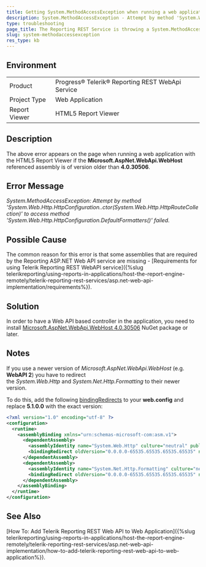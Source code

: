 ```yaml
---
title: Getting System.MethodAccessException when running a web application with the HTML5 Report Viewer 
description: System.MethodAccessException - Attempt by method 'System.Web.Http.HttpConfiguration..ctor(System.Web.Http.HttpRouteCollection)' to access method 'System.Web.Http.HttpConfiguration.DefaultFormatters()' failed.
type: troubleshooting
page_title: The Reporting REST Service is throwing a System.MethodAccessException
slug: system-methodaccessexception
res_type: kb
---
```


## Environment

<table>
	<tr>
		<td>Product</td>
		<td>Progress® Telerik® Reporting REST WebApi Service</td>
	</tr>
	<tr>
		<td>Project Type</td>
		<td>Web Application</td>
	</tr>
	<tr>
    <td>Report Viewer</td>
		<td>HTML5 Report Viewer</td>
	</tr>
</table>

## Description

The above error appears on the page when running a web application with the HTML5 Report Viewer if the **Microsoft.AspNet.WebApi.WebHost** referenced assembly is of version older than **4.0.30506**.

## Error Message

*System.MethodAccessException: Attempt by method 'System.Web.Http.HttpConfiguration..ctor(System.Web.Http.HttpRouteCollection)' to access method 'System.Web.Http.HttpConfiguration.DefaultFormatters()' failed.*

## Possible Cause
  
The common reason for this error is that some assemblies that are required by the Reporting ASP.NET Web API service are missing - [Requirements for using Telerik Reporting REST WebAPI service]({%slug telerikreporting/using-reports-in-applications/host-the-report-engine-remotely/telerik-reporting-rest-services/asp.net-web-api-implementation/requirements%}).  
  
## Solution  
  
 In order to have a Web API based controller in the application, you need to install [Microsoft.AspNet.WebApi.WebHost 4.0.30506](https://www.nuget.org/packages/Microsoft.AspNet.WebApi.WebHost/4.0.30506) NuGet package or later.  
 
 ## Notes  
 
If you use a newer version of *Microsoft.AspNet.WebApi.WebHost* (e.g. **WebAPI 2**) you have to redirect the *System.Web.Http* and *System.Net.Http.Formatting* to their newer version.
 
To do this, add the following [bindingRedirects](ttps://docs.microsoft.com/en-us/dotnet/framework/configure-apps/file-schema/runtime/bindingredirect-element?redirectedfrom=MSDN) to your **web.config** and replace **5.1.0.0** with the exact version:  

```xml
<?xml version="1.0" encoding="utf-8" ?>
<configuration>
  <runtime>
    <assemblyBinding xmlns="urn:schemas-microsoft-com:asm.v1">
      <dependentAssembly>
        <assemblyIdentity name="System.Web.Http" culture="neutral" publicKeyToken="31bf3856ad364e35"/>
        <bindingRedirect oldVersion="0.0.0.0-65535.65535.65535.65535" newVersion="5.1.0.0"/>
      </dependentAssembly>
      <dependentAssembly>
        <assemblyIdentity name="System.Net.Http.Formatting" culture="neutral" publicKeyToken="31bf3856ad364e35"/>
        <bindingRedirect oldVersion="0.0.0.0-65535.65535.65535.65535" newVersion="5.1.0.0"/>
      </dependentAssembly>
    </assemblyBinding>
  </runtime>
</configuration>
```
## See Also

[How To: Add Telerik Reporting REST Web API to Web Application]({%slug telerikreporting/using-reports-in-applications/host-the-report-engine-remotely/telerik-reporting-rest-services/asp.net-web-api-implementation/how-to-add-telerik-reporting-rest-web-api-to-web-application%}).  
